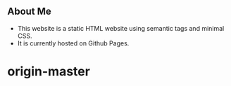 ## About Me 

* This website is a static HTML website using semantic tags and minimal CSS. 
* It is currently hosted on Github Pages.
# origin-master
